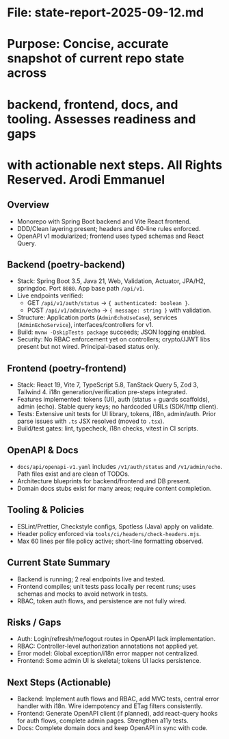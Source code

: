 # File: state-report-2025-09-12.md

# Purpose: Concise, accurate snapshot of current repo state across

# backend, frontend, docs, and tooling. Assesses readiness and gaps

# with actionable next steps. All Rights Reserved. Arodi Emmanuel

## Overview

- Monorepo with Spring Boot backend and Vite React frontend.
- DDD/Clean layering present; headers and 60-line rules enforced.
- OpenAPI v1 modularized; frontend uses typed schemas and React Query.

## Backend (poetry-backend)

- Stack: Spring Boot 3.5, Java 21, Web, Validation, Actuator, JPA/H2, springdoc.
  Port `8080`. App base path `/api/v1`.
- Live endpoints verified:
  - GET `/api/v1/auth/status` → `{ authenticated: boolean }`.
  - POST `/api/v1/admin/echo` → `{ message: string }` with validation.
- Structure: Application ports (`AdminEchoUseCase`), services
  (`AdminEchoService`), interfaces/controllers for v1.
- Build: `mvnw -DskipTests package` succeeds; JSON logging enabled.
- Security: No RBAC enforcement yet on controllers; crypto/JJWT libs present but
  not wired. Principal-based status only.

## Frontend (poetry-frontend)

- Stack: React 19, Vite 7, TypeScript 5.8, TanStack Query 5, Zod 3, Tailwind 4.
  i18n generation/verification pre-steps integrated.
- Features implemented: tokens (UI), auth (status + guards scaffolds), admin
  (echo). Stable query keys; no hardcoded URLs (SDK/http client).
- Tests: Extensive unit tests for UI library, tokens, i18n, admin/auth. Prior
  parse issues with `.ts` JSX resolved (moved to `.tsx`).
- Build/test gates: lint, typecheck, i18n checks, vitest in CI scripts.

## OpenAPI & Docs

- `docs/api/openapi-v1.yaml` includes `/v1/auth/status` and `/v1/admin/echo`.
  Path files exist and are clean of TODOs.
- Architecture blueprints for backend/frontend and DB present.
- Domain docs stubs exist for many areas; require content completion.

## Tooling & Policies

- ESLint/Prettier, Checkstyle configs, Spotless (Java) apply on validate.
- Header policy enforced via `tools/ci/headers/check-headers.mjs`.
- Max 60 lines per file policy active; short-line formatting observed.

## Current State Summary

- Backend is running; 2 real endpoints live and tested.
- Frontend compiles; unit tests pass locally per recent runs; uses schemas and
  mocks to avoid network in tests.
- RBAC, token auth flows, and persistence are not fully wired.

## Risks / Gaps

- Auth: Login/refresh/me/logout routes in OpenAPI lack implementation.
- RBAC: Controller-level authorization annotations not applied yet.
- Error model: Global exception/i18n error mapper not centralized.
- Frontend: Some admin UI is skeletal; tokens UI lacks persistence.

## Next Steps (Actionable)

- Backend: Implement auth flows and RBAC, add MVC tests, central error handler
  with i18n. Wire idempotency and ETag filters consistently.
- Frontend: Generate OpenAPI client (if planned), add react-query hooks for auth
  flows, complete admin pages. Strengthen a11y tests.
- Docs: Complete domain docs and keep OpenAPI in sync with code.
